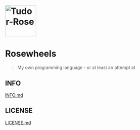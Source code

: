 # <img src="https://i.ibb.co/3hXBtqr/Tudor-Rose.png" alt="Tudor-Rose" border="0" width="100" height="100">
# Rosewheels
> My own programming language - or at least an attempt at </br>
## INFO
[INFO.md](https://github.com/EthanHoward/Rosewheels-lang/master/INFO.md)
## LICENSE
[LICENSE.md](https://github.com/EthanHoward/Rosewheels-lang/master/LICENSE.md)
 
